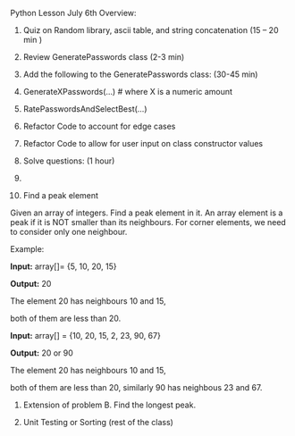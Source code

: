Python Lesson July 6th Overview:

1. Quiz on Random library, ascii table, and string concatenation (15 – 20 min )

1. Review GeneratePasswords class (2-3 min)

1. Add the following to the GeneratePasswords class: (30-45 min)

1. GenerateXPasswords(…) # where X is a numeric amount
2. RatePasswordsAndSelectBest(…)
3. Refactor Code to account for edge cases
4. Refactor Code to allow for user input on class constructor values

1. Solve questions: (1 hour)

1.

1. Find a peak element

Given an array of integers. Find a peak element in it. An array element is a peak if it is NOT smaller than its neighbours. For corner elements, we need to consider only one neighbour.

Example:

**Input:** array[]= {5, 10, 20, 15}

**Output:** 20

The element 20 has neighbours 10 and 15,

both of them are less than 20.

**Input:** array[] = {10, 20, 15, 2, 23, 90, 67}

**Output:** 20 or 90

The element 20 has neighbours 10 and 15,

both of them are less than 20, similarly 90 has neighbous 23 and 67.

1. Extension of problem B. Find the longest peak.

1. Unit Testing or Sorting (rest of the class)
